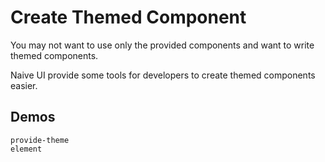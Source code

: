 # Create Themed Component

You may not want to use only the provided components and want to write themed components.

Naive UI provide some tools for developers to create themed components easier.

## Demos

```demo
provide-theme
element
```

